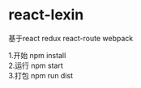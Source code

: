 # react-lexin
基于react redux react-route webpack

1.开始 npm install<br/>
2.运行 npm start<br/>
3.打包 npm run dist<br/>
